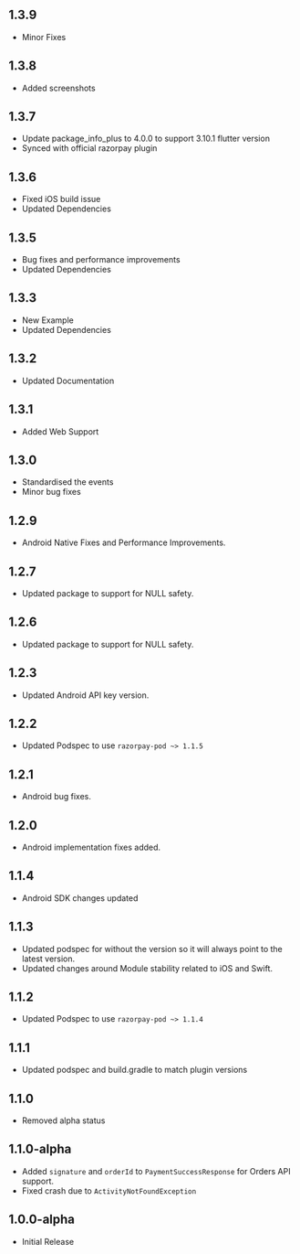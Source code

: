 ## 1.3.9
- Minor Fixes
## 1.3.8
- Added screenshots

## 1.3.7
- Update package_info_plus to 4.0.0 to support 3.10.1 flutter version
- Synced with official razorpay plugin
## 1.3.6
- Fixed iOS build issue
- Updated Dependencies
## 1.3.5
- Bug fixes and performance improvements
- Updated Dependencies
## 1.3.3
- New Example
- Updated Dependencies


## 1.3.2

- Updated Documentation

## 1.3.1

- Added Web Support

## 1.3.0

- Standardised the events
- Minor bug fixes

## 1.2.9

- Android Native Fixes and Performance Improvements.

## 1.2.7

- Updated package to support for NULL safety.

## 1.2.6

- Updated package to support for NULL safety.

## 1.2.3

- Updated Android API key version.

## 1.2.2

- Updated Podspec to use `razorpay-pod ~> 1.1.5`

## 1.2.1

- Android bug fixes.

## 1.2.0

- Android implementation fixes added.

## 1.1.4

- Android SDK changes updated

## 1.1.3

- Updated podspec for without the version so it will always point to the latest version.
- Updated changes around Module stability related to iOS and Swift.

## 1.1.2

- Updated Podspec to use `razorpay-pod ~> 1.1.4`

## 1.1.1

- Updated podspec and build.gradle to match plugin versions

## 1.1.0

- Removed alpha status

## 1.1.0-alpha

- Added `signature` and `orderId` to `PaymentSuccessResponse` for Orders API support.
- Fixed crash due to `ActivityNotFoundException`

## 1.0.0-alpha

- Initial Release
